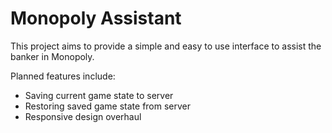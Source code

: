 # Monopoly Assistant
This project aims to provide a simple and easy to use interface to assist the banker in Monopoly.

Planned features include:
- Saving current game state to server
- Restoring saved game state from server
- Responsive design overhaul
